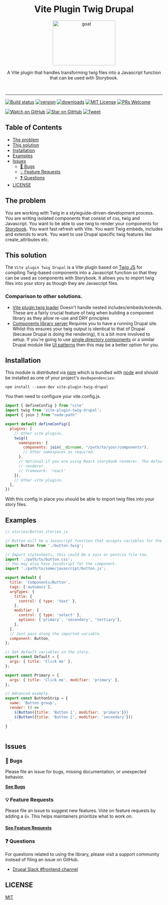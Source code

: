 <div align="center">
<h1>Vite Plugin Twig Drupal</h1>

  <img
    height="143"
    width="200"
    alt="goat"
    src="https://twig.symfony.com/images/logo.png"
  />


<p>A Vite plugin that handles transforming twig files into a Javascript function that can be used with Storybook.</p>

<br />
</div>

<hr />

<!-- prettier-ignore-start -->
[![Build status](https://github.com/larowlan/vite-plugin-twigdrupal/actions/workflows/node.js.yml/badge.svg)](https://github.com/larowlan/vite-plugin-twig-drupal/actions/workflows/node.js.yml)
[![version][version-badge]][package] [![downloads][downloads-badge]][npmtrends]
[![MIT License][license-badge]][license]
[![PRs Welcome][prs-badge]][prs] 

[![Watch on GitHub][github-watch-badge]][github-watch]
[![Star on GitHub][github-star-badge]][github-star]
[![Tweet][twitter-badge]][twitter]
<!-- prettier-ignore-end -->

## Table of Contents

<!-- START doctoc generated TOC please keep comment here to allow auto update -->
<!-- DON'T EDIT THIS SECTION, INSTEAD RE-RUN doctoc TO UPDATE -->

- [The problem](#the-problem)
- [This solution](#this-solution)
- [Installation](#installation)
- [Examples](#examples)
- [Issues](#issues)
  - [🐛 Bugs](#-bugs)
  - [💡 Feature Requests](#-feature-requests)
  - [❓ Questions](#-questions)
- [LICENSE](#license)

<!-- END doctoc generated TOC please keep comment here to allow auto update -->

## The problem

You are working with Twig in a styleguide-driven-development process. You are writing isolated components
that consist of css, twig and Javascript.
You want to be able to use twig to render your components for [Storybook](https://storybook.js.org).
You want fast refresh with Vite.
You want Twig embeds, includes and extends to work.
You want to use Drupal specific twig features like create_attributes etc. 

## This solution

The `Vite plugin Twig Drupal` is a Vite plugin based on [Twig JS](https://github.com/twigjs/twig.js) for
compiling Twig-based components into a Javascript function so that they can be used as components with Storybook.
It allows you to import twig files into your story as though they are Javascript files.

### Comparison to other solutions.

* [Vite plugin twig loader](https://github.com/dark-kitt/vite-plugin-twig-loader) Doesn't handle nested includes/embeds/extends. These are a fairly crucial feature of twig when building a component library as they allow re-use and DRY principles
* [Components library server](https://www.drupal.org/project/cl_server) Requires you to have a running Drupal site. Whilst this ensures your twig output is identical to that of Drupal (because Drupal is doing the rendering), it is a bit more involved to setup. If you're going to use [single directory components](https://www.drupal.org/project/cl_components) or a similar Drupal module like [UI patterns](https://www.drupal.org/project/ui_patterns) then this may be a better option for you.

## Installation

This module is distributed via [npm][npm] which is bundled with [node][node] and
should be installed as one of your project's `devDependencies`:

```
npm install --save-dev vite-plugin-twig-drupal
```

You then need to configure your vite.config.js.

```javascript
import { defineConfig } from "vite"
import twig from 'vite-plugin-twig-drupal';
import { join } from "node:path"

export default defineConfig({
  plugins: [
    // Other vite plugins.
    twig({
      namespaces: {
        components: join(__dirname, "/path/to/your/components"),
        // Other namespaces as required.
      },
      // Optional if you are using React storybook renderer. The default is 'html' and works with storybook's html
      // renderer.
      // framework: 'react' 
    }),
    // Other vite plugins.
  ],
})
```

With this config in place you should be able to import twig files into your story files.

## Examples

```javascript
// stories/Button.stories.js

// Button will be a Javascript function that accepts variables for the twig template.
import Button from './button.twig';

// Import stylesheets, this could be a sass or postcss file too.
import './path/to/button.css';
// You may also have JavaScript for the component.
import './path/to/some/javascript/button.js';

export default {
  title: 'Components/Button',
  tags: ['autodocs'],
  argTypes: {
    title: {
      control: { type: 'text' },
    },
    modifier: {
      control: { type: 'select' },
      options: ['primary', 'secondary', 'tertiary'],
    },
  },
  // Just pass along the imported variable.
  component: Button,
};

// Set default variables in the story.
export const Default = {
  args: { title: 'Click me' },
};

export const Primary = {
  args: { title: 'Click me', modifier: 'primary' },
};

// Advanced example.
export const ButtonStrip = {
  name: 'Button group',
  render: () => `
    ${Button({title: 'Button 1', modifier: 'primary'})} 
    ${Button({title: 'Button 2', modifier: 'secondary'})}
  `
}



```

## Issues

### 🐛 Bugs

Please file an issue for bugs, missing documentation, or unexpected behavior.

[**See Bugs**][bugs]

### 💡 Feature Requests

Please file an issue to suggest new features. Vote on feature requests by adding
a 👍. This helps maintainers prioritize what to work on.

[**See Feature Requests**][requests]

### ❓ Questions

For questions related to using the library, please visit a support community
instead of filing an issue on GitHub.

- [Drupal Slack #frontend channel](https://drupal.org/slack)

## LICENSE

[MIT](LICENSE)

<!-- prettier-ignore-start -->

[npm]: https://www.npmjs.com/
[node]: https://nodejs.org
[version-badge]: https://img.shields.io/npm/v/vite-plugin-twig-drupal.svg?style=flat-square
[package]: https://www.npmjs.com/package/vite-plugin-twig-drupal
[downloads-badge]: https://img.shields.io/npm/dm/vite-plugin-twig-drupal.svg?style=flat-square
[npmtrends]: http://www.npmtrends.com/vite-plugin-twig-drupal
[license-badge]: https://img.shields.io/npm/l/vite-plugin-twig-drupal.svg?style=flat-square
[license]: https://github.com/larowlan/vite-plugin-twig-drupal/blob/master/LICENSE
[prs-badge]: https://img.shields.io/badge/PRs-welcome-brightgreen.svg?style=flat-square
[prs]: http://makeapullrequest.com
[github-watch-badge]: https://img.shields.io/github/watchers/larowlan/vite-plugin-twig-drupal.svg?style=social
[github-watch]: https://github.com/larowlan/vite-plugin-twig-drupal/watchers
[github-star-badge]: https://img.shields.io/github/stars/larowlan/vite-plugin-twig-drupal.svg?style=social
[github-star]: https://github.com/larowlan/vite-plugin-twig-drupal/stargazers
[twitter]: https://twitter.com/intent/tweet?text=Check%20out%20vite-plugin-twig-drupal%20by%20%40larowlan%20https%3A%2F%2Fgithub.com%2Flarowlan%2Fvite-plugin-twig-drupal%20%F0%9F%91%8D
[twitter-badge]: https://img.shields.io/twitter/url/https/github.com/larowlan/vite-plugin-twig-drupal.svg?style=social
[bugs]: https://github.com/larowlan/vite-plugin-twig-drupal/issues?q=is%3Aissue+is%3Aopen+label%3Abug+sort%3Acreated-desc
[requests]: https://github.com/larowlan/vite-plugin-twig-drupal/issues?q=is%3Aissue+sort%3Areactions-%2B1-desc+label%3Aenhancement+is%3Aopen
[good-first-issue]: https://github.com/larowlan/vite-plugin-twig-drupal/issues?utf8=✓&q=is%3Aissue+is%3Aopen+sort%3Areactions-%2B1-desc+label%3A"good+first+issue"+

<!-- prettier-ignore-end -->
